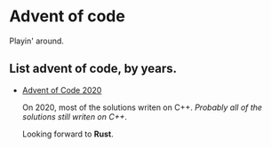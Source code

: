 # Advent of code
Playin' around.

## List advent of code, by years.
- [Advent of Code 2020](./2020/)

  On 2020, most of the solutions writen on C++. _Probably all of the solutions still writen on C++_.
  
  Looking forward to __Rust__.
